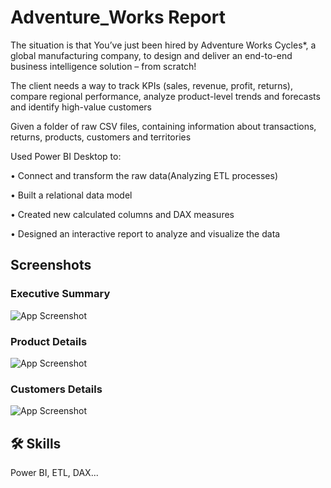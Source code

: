 
# Adventure_Works Report

The situation is that You’ve just been hired by Adventure Works Cycles*, a global manufacturing company, to design and deliver an end-to-end business intelligence solution – from scratch!

The client needs a way to track KPIs (sales, revenue, profit, returns), compare regional performance, analyze product-level trends and forecasts and identify high-value customers

Given a folder of raw CSV files, containing information about transactions, returns, products, customers and territories

Used Power BI Desktop to:

• Connect and transform the raw data(Analyzing ETL processes)

• Built a relational data model

• Created new calculated columns and DAX measures

• Designed an interactive report to analyze and visualize the data


## Screenshots

### Executive Summary
![App Screenshot](https://maven-uploads.s3.amazonaws.com/160050861/projects/Picture1.png)

### Product Details
![App Screenshot](https://maven-uploads.s3.amazonaws.com/160050861/projects/3831/Picture2.png)

### Customers Details
![App Screenshot](https://maven-uploads.s3.amazonaws.com/160050861/projects/3831/Picture3.png)


## 🛠 Skills
Power BI, ETL, DAX...

